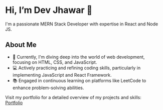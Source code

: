 <h1> Hi, I’m Dev Jhawar 👋
</h1>
I'm a passionate MERN Stack Developer with expertise in React and Node JS.
<h2>About Me</h2>

- 🌱 Currently, I'm diving deep into the world of web development, focusing on HTML, CSS, and JavaScript.<br>
- 💻 Actively practicing and refining coding skills, particularly in implementing JavaScript and React Framework.<br>
- 📚 Engaged in continuous learning on platforms like LeetCode to enhance problem-solving abilities.<br>

Visit my portfolio for a detailed overview of my projects and skills: <br>
<a href="https://dev-jhawar-portfolio.netlify.app" target="_blank">Portfolio</a>

<!---

- 🌱 I’m currently learning ...
- 💞️ I’m looking to collaborate on ...
- 📫 Engaged in continuous learning on platforms like LeetCode to enhance problem-solving abilities.
- 😄 Pronouns: ...
- ⚡ Fun fact: ...

Dev-Jhawar/Dev-Jhawar is a ✨ special ✨ repository because its `README.md` (this file) appears on your GitHub profile.
You can click the Preview link to take a look at your changes.
--->
